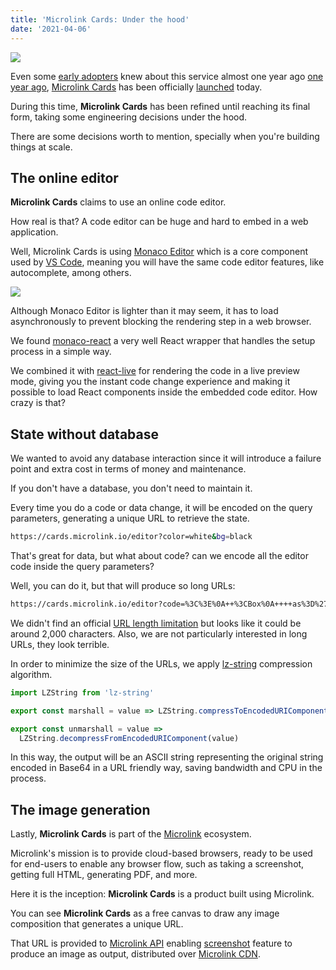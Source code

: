 ```yaml
---
title: 'Microlink Cards: Under the hood'
date: '2021-04-06'
---
```


![](https://i.imgur.com/YbOSJHy.png)

Even some [early adopters](https://microlink.us17.list-manage.com/subscribe/post?u=13504896341022a643b87c538&id=0d0978d452) knew about this service almost one year ago [one year ago](https://mailchi.mp/4273d2f40705/introducing-microlink-cards), [Microlink Cards](https://cards.microlink.io) has been officially [launched](https://www.producthunt.com/posts/microlink-cards) today.

During this time, **Microlink Cards** has been refined until reaching its final form, taking some engineering decisions under the hood.

There are some decisions worth to mention, specially when you're building things at scale.

## The online editor

**Microlink Cards** claims to use an online code editor.

How real is that? A code editor can be huge and hard to embed in a web application.

Well, Microlink Cards is using [Monaco Editor](https://microsoft.github.io/monaco-editor/) which is a core component used by [VS Code](https://code.visualstudio.com/docs/editor/editingevolved), meaning you will have the same code editor features, like autocomplete, among others.

![](https://i.imgur.com/SPMzFhm.png)

Although Monaco Editor is lighter than it may seem, it has to load asynchronously to prevent blocking the rendering step in a web browser.

We found [monaco-react](https://github.com/suren-atoyan/monaco-react) a very well React wrapper that handles the setup process in a simple way.

We combined it with [react-live](https://github.com/FormidableLabs/react-live) for rendering the code in a live preview mode, giving you the instant code change experience and making it possible to load React components inside the embedded code editor. How crazy is that?

## State without database

We wanted to avoid any database interaction since it will introduce a failure point and extra cost in terms of money and maintenance.

If you don't have a database, you don't need to maintain it.

Every time you do a code or data change, it will be encoded on the query parameters, generating a unique URL to retrieve the state.

```bash
https://cards.microlink.io/editor?color=white&bg=black
```

That's great for data, but what about code? can we encode all the editor code inside the query parameters?

Well, you can do it, but that will produce so long URLs:

```bash
https://cards.microlink.io/editor?code=%3C%3E%0A++%3CBox%0A++++as%3D%27header%27%0A++++sx%3D%7B%7B%0A++++++position%3A+%27absolute%27%2C…
```

We didn't find an official [URL length limitation](https://stackoverflow.com/a/417184) but looks like it could be around 2,000 characters. Also, we are not particularly interested in long URLs, they look terrible.

In order to minimize the size of the URLs, we apply [lz-string](https://pieroxy.net/blog/pages/lz-string/index.html) compression algorithm.

```js
import LZString from 'lz-string'

export const marshall = value => LZString.compressToEncodedURIComponent(value)

export const unmarshall = value =>
  LZString.decompressFromEncodedURIComponent(value)
```

In this way, the output will be an ASCII string representing the original string encoded in Base64 in a URL friendly way, saving bandwidth and CPU in the process.

## The image generation

Lastly, **Microlink Cards** is part of the [Microlink](https://microlink.io) ecosystem.

Microlink's mission is to provide cloud-based browsers, ready to be used for end-users to enable any browser flow, such as taking a screenshot, getting full HTML, generating PDF, and more.

Here it is the inception: **Microlink Cards** is a product built using Microlink.

You can see **Microlink Cards** as a free canvas to draw any image composition that generates a unique URL.

That URL is provided to [Microlink API](https://microlink.io/docs/api/getting-started/overview) enabling [screenshot](https://microlink.io/docs/api/parameters/screenshot) feature to produce an image as output, distributed over [Microlink CDN](https://microlink.io/blog/edge-cdn/).
